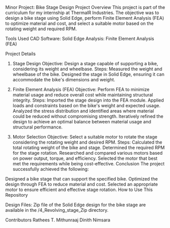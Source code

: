 Minor Project: Bike Stage Design
Project Overview
This project is part of the curriculum for my internship at ThermalR Industries. 
The objective was to design a bike stage using Solid Edge, perform Finite Element Analysis (FEA) to optimize material and cost,
and select a suitable motor based on the rotating weight and required RPM.

Tools Used
CAD Software: Solid Edge
Analysis: Finite Element Analysis (FEA)

Project Details

1. Stage Design
Objective: Design a stage capable of supporting a bike, considering its weight and wheelbase.
Steps:
Measured the weight and wheelbase of the bike.
Designed the stage in Solid Edge, ensuring it can accommodate the bike's dimensions and weight.

3. Finite Element Analysis (FEA)
Objective: Perform FEA to minimize material usage and reduce overall cost while maintaining structural integrity.
Steps:
Imported the stage design into the FEA module.
Applied loads and constraints based on the bike's weight and expected usage.
Analyzed the stress distribution and identified areas where material could be reduced without compromising strength.
Iteratively refined the design to achieve an optimal balance between material usage and structural performance.

5. Motor Selection
Objective: Select a suitable motor to rotate the stage considering the rotating weight and desired RPM.
Steps:
Calculated the total rotating weight of the bike and stage.
Determined the required RPM for the stage rotation.
Researched and compared various motors based on power output, torque, and efficiency.
Selected the motor that best met the requirements while being cost-effective.
Conclusion
The project successfully achieved the following:

Designed a bike stage that can support the specified bike.
Optimized the design through FEA to reduce material and cost.
Selected an appropriate motor to ensure efficient and effective stage rotation.
How to Use This Repository

Design Files: Zip file of the Solid Edge design for the bike stage are available in the /4_Revolving_stage_Zip directory.

Contributors
Rathees T.
Mithunraaj 
Dinith Nimsara
